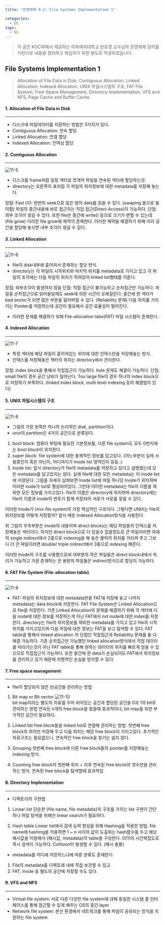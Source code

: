 ```yaml
---
title: "운영체제 9-2: File Systems Implementation 1"

categories:
  - OS
tags:
  - OS
---
```


> 이 글은 KOCW에서 제공하는 이화여자대학교 반효경 교수님의 운영체제 강의를 기반으로 내용을 정리하고 복습하기 위한 용도로 작성되었습니다.

## File Systems Implementation 1

> Allocation of File Data in Disk, Contiguous Allocation, Linked Allocation, Indexed Allocation, UNIX 파일시스템의 구조, FAT File System, Free-Space Management, Directory Implementation, VFS and NFS, Page Cache and Buffer Cache

#### 1. Allocation of File Data in Disk

---

- 디스크에 파일데이터를 저장하는 방법은 3가지가 있다.
- Contiguous Allocation: 연속 할당
- Linked Allocation: 연결 할당
- Indexed Allocation: 인덱싱 할당

#### 2. Contiguous Allocation

---

![11-5](https://github.com/mjh851819/mjh851819.github.io/assets/70308520/58ba2e4a-b2ca-41c4-ba6a-f717871022ab)

- 디스크를 frame처럼 일정 섹터로 쪼개어 파일을 연속된 섹터에 할당하는것.
- directory는 오른쪽의 표처럼 각 파일의 위치정보에 대한 metadata를 저장해 놓는다.

장점:
Fast I/O: 한번의 seek으로 많은 양의 data를 읽을 수 있다. (swaping 용으로 용이함)
파일의 중간내용에 바로 접근하는 직접 접근(Direct Access)이 가능하다.
단점:
외부 조각이 생길 수 있다.
또한 file은 중간에 write() 등으로 크기가 변할 수 있는데 (file grow) 이러한 file grow에 제약이 존재한다.
이러한 제약을 해결하기 위해 미리 공간을 할당해 놓으면 내부 조각이 생길 수 있다.

#### 3. Linked Allocation

---

![11-6](https://github.com/mjh851819/mjh851819.github.io/assets/70308520/2cd24579-9fd1-4a8e-95fc-b441ab5c4857)

- file이 disk내부에 흩어져서 존재하는 할당 방식.
- directory는 각 파일의 시작위치와 마지막 위치를 metadata로 가지고 있고 각 파일의 조각에는 다음 파일의 위치가 적혀있어 linked list형태를 이룬다.

장점:
외부조각이 발생하지 않음
단점:
직접 접근이 불가능하고 순차접근만 가능하다.
파일을 순차접근으로 읽어들일때도 seek에 의한 시간이 오래걸린다.
중간에 한 섹터가 bad sector가 되면 많은 부분을 잃어버릴 수 있다. (Reliability 문제)
다음 위치를 가리키는 Pointer를 저장하는데 공간이 필요해서 공간 효율성이 떨어진다.

- 이러한 문제를 해결하기 위해 File-allocation tabe(FAT) 파일 시스템이 존재한다.

#### 4. Indexed Allocation

---

![11-7](https://github.com/mjh851819/mjh851819.github.io/assets/70308520/022e4304-5bf6-490f-a1ba-91d5b1e07193)

- 특정 섹터에 해당 파일이 흩어져있는 위치에 대한 인덱스만을 저장해놓는 방식.
- 인덱스를 저장해놓은 섹터의 위치는 directory에서 관리한다.

장점:
index block을 통해서 직접접근이 가능하다.
hole 문제도 해결이 가능하다.
단점:
small file의 경우 공간 낭비가 일어난다.
Too large file의 경우 하나의 index block으로 저장하기 부족하다. (linked index block, multi level indexing 등의 해결법이 있다)

#### 5. UNIX 파일시스템의 구조

---

![11-8](https://github.com/mjh851819/mjh851819.github.io/assets/70308520/294501b1-efb1-40e2-8c2a-0cd926f92223)

- 그림의 가장 왼쪽은 하나의 논리적인 disk, partition이다.
- unix의 partition은 4가지 공간으로 분류된다.

1. boot block: 컴퓨터 부팅에 필요한 기본정보들, 다른 file system도 모두 0번지에는 boot block이 위치한다.
2. super block: file system에 대한 총체적인 정보를 담고있다. (어느부분이 실제 사용중인지 혹은 아닌지, 어디까지가 Inode list 영역인지 등등..)
3. Inode list:
   앞서 directory가 file의 metadata를 저장하고 있다고 설명했는데 모든 metadata를 담고있지는 않다.
   실제 file에 대한 모든 metadata는 이 Inode list에 저장된다.
   그림을 자세히 살펴보면 Inode list에 파일 하나당 Inode가 위치하며 이러한 node가 list로 형성되어있다.
   그런데 이러한 metadata는 file의 이름을 제외한 모든 정보를 가지고있다.
   file의 이름은 directory에 위치하며 directory에는 file의 이름과 inode의 번호가 함께 저장되어 서로가 서로를 찾을 수 있다.

이러한 Inode가 Unix file system의 가장 핵심적인 구조이다.
그렇다면 UNIX는 file의 위치정보를 어떻게 저장할까? 앞서 배운 Indexed Allocation방식을 사용한다.

위 그림의 우측부분은 Inode의 내용이며 direct blocks는 해당 파일들의 인덱스를 저장해놓은 섹터이다.
하지만 direct block으로 다 담을수 없을정도로 큰 파일이라면 아래의 single indirect에서 2중으로 indexing을 해 놓은 블럭의 위치를 가리켜 주고
그보다 더 큰 파일이라면 double/ triple indirect에서 3중으로 indexing 해준다.

이러한 Inode의 구조를 사용함으로써 대부분의 작은 파일들은 direct block내에서 처리가 가능하고
가끔 존재하는 큰 용량의 파일들은 indirect방식으로 할당이 가능하다.

#### 6. FAT File System (File-allocation table)

---

![11-9](https://github.com/mjh851819/mjh851819.github.io/assets/70308520/817c6f4e-ada1-4404-bafd-d9548de29d28)

- FAT:
  파일의 위치정보에 대한 metadata만을 FAT에 저장해 놓고 나머지 metadata는 data block에 저장한다.
  FAT File System은 Linked Allocation으로 file을 저장한다.
  기존 Linked Allocation의 문제를 해결하기 위해 각 섹터에 다음 node에 대한 정보를 저장하는게 아닌 FAT에서 nxt node에 대한 index를 저장한다.
  directory는 file의 위치정보를 제외한 metadata를 가지고 있고 file의 시작 위치를 가지고있으며 다음 파일에 대한 정보는 FAT을 보고 탐색할 수 있다.
  FAT table을 통해서 linked allocation 의 단점인 직접접근과 Reliability 문제를 둘 다 해결 가능하다.
  기존 순차접근만 가능했던 linked allocation방식에서 직접 데이터를 따라가는것이 아닌 FAT table을 통해 원하는 데이터의 위치를 빠르게 얻을 수 있으므로 직접접근이 가능하다.
  또한 중간에 한 data가 손실되어도 FAT에서 위치정보를 관리하고 있기 때문에 치명적인 손실을 방지할 수 있다.

#### 7. Free space management

---

- file이 할당되지 않은 빈공간을 관리하는 방법

1. Bit map or Bit vector
   ![11-10](https://github.com/mjh851819/mjh851819.github.io/assets/70308520/5c60a83e-703b-4790-8907-97eab44e2569)  
   bit map이라는 별도의 자료를 두어 비어있는 공간과 할당된 공간을 0과 1의 bit로 관리하는 방법
   연속된 n개의 free block을 찾을때 효과적이나, bit map을 위한 부가적인 공간이 필요하다.

2. Linked list
   free block들을 linked list로 연결해 관리하는 방법.
   첫번째 free block의 위치만 저장해 두고 다음 위치는 해당 free block이 가지고있다.
   추가적인 자료구조는 필요없으나, 연속적인 free block을 찾기는 쉽지 않다.

3. Grouping
   첫번째 free block에 다른 free block들의 pointer를 저장해놓는 indexing 방식.

4. Counting
   free block의 첫번째 위치 + 이후 연속된 free block의 갯수만을 관리하는 방식.
   연속된 free block을 탐색할때 효과적임

#### 8. Directory Implementation

---

- 디렉토리의 구현법

1. Linear list
   단순한 {file name, file metadata}의 구조를 가지는 list
   구현이 간단하나 파일 탐색을 위해선 linear search가 필요하다.

2. Hash table
   Linear list에서 검색 능력 향상을 위해 Hashing을 적용한 방법.
   file name에 hashing을 적용하면 1 ~ n 사이의 값이 도출되는 hash함수를 두고 해당 해시값을 이용해서 {해시값, metadata}의 table을 구성한다.
   O(1)의 시간복잡도로 즉시 검색이 가능하다.
   Collision이 발생할 수 있다. (해시 충돌)

- metadata를 어디에 저장하느냐에 따른 분류도 존재한다.

1. File의 metadata를 디렉토레 내에 직접 보관할 수 있고
2. FAT, Inode 등 별도의 공간에 저장할 수도 있다.

#### 9. VFS and NFS

---

- Virtual file system: 서로 다른 다양한 file system에 대해 동일한 시스템 콜 인터페이스를 통해 접근할 수 있게 해주는 OS의 중간 layer
- Network file system: 분산 환경에서 네트워크를 통해 파일이 공유되는 방식을 지원하는 file system

